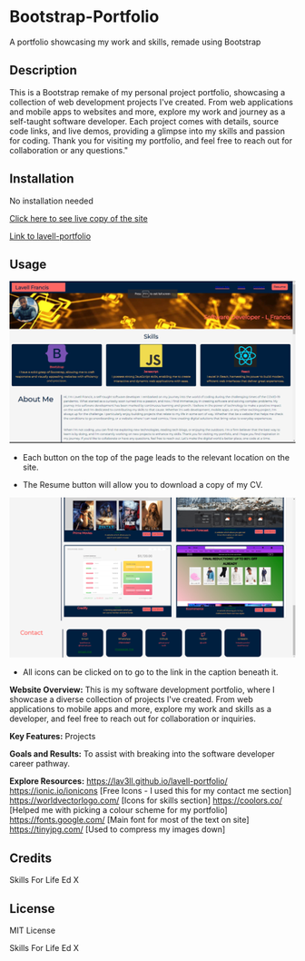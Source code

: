# Bootstrap-Portfolio

A portfolio showcasing my work and skills, remade using Bootstrap

## Description

This is a Bootstrap remake of my personal project portfolio, showcasing a collection of web development projects I've created. From web applications and mobile apps to websites and more, explore my work and journey as a self-taught software developer. Each project comes with details, source code links, and live demos, providing a glimpse into my skills and passion for coding. Thank you for visiting my portfolio, and feel free to reach out for collaboration or any questions."

## Installation

No installation needed

[Click here to see live copy of the site](https://lav3ll.github.io/bootstrap-portfolio/)

[Link to lavell-portfolio](https://lav3ll.github.io/bootstrap-portfolio/)

## Usage

![Screenhot of the front page of my portfolio](./images/sc1.png)

- Each button on the top of the page leads to the relevant location on the site.

* The Resume button will allow you to download a copy of my CV.

![Screenhot of the front page of my portfolio](./images/sc2.png)

- All icons can be clicked on to go to the link in the caption beneath it.

**Website Overview:** This is my software development portfolio, where I showcase a diverse collection of projects I've created. From web applications to mobile apps and more, explore my work and skills as a developer, and feel free to reach out for collaboration or inquiries.

**Key Features:** Projects

**Goals and Results:** To assist with breaking into the software developer career pathway.

**Explore Resources:**
https://lav3ll.github.io/lavell-portfolio/
https://ionic.io/ionicons [Free Icons - I used this for my contact me section]
https://worldvectorlogo.com/ [Icons for skills section]
https://coolors.co/ [Helped me with picking a colour scheme for my portfolio]
https://fonts.google.com/ [Main font for most of the text on site]
https://tinyjpg.com/ [Used to compress my images down]

## Credits

Skills For Life
Ed X

## License

MIT License

Skills For Life
Ed X
